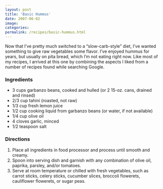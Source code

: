 ```yaml
---
layout: post
title: 'Basic Hummus'
date: 2007-06-02
image:
categories:
permalink: /recipes/basic-hummus.html
---
```


Now that I’ve pretty much switched to a “slow-carb-style” diet, I’ve wanted something to give raw vegetables some flavor. I’ve enjoyed hummus for years, but usually on pita bread, which I’m not eating right now. Like most of my recipes, I arrived at this one by combining the aspects I liked from a number of recipes found while searching Google.

### Ingredients

- 3 cups garbanzo beans, cooked and hulled (or 2 15-oz. cans, drained and rinsed)
- 2/3 cup tahini (roasted, not raw)
- 1/3 cup fresh lemon juice
- 1/2 cup cooking liquid from garbanzo beans (or water, if not available)
- 1/4 cup olive oil
- 4 cloves garlic, minced
- 1/2 teaspoon salt

### Directions

1. Place all ingredients in food processor and process until smooth and creamy.
2. Spoon into serving dish and garnish with any combination of olive oil, paprika, parsley, and/or tomatoes.
3. Serve at room temperature or chilled with fresh vegetables, such as carrot sticks, celery sticks, cucumber slices, broccoli flowerets, cauliflower flowerets, or sugar peas.
